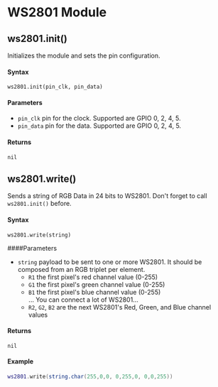 # WS2801 Module

## ws2801.init()
Initializes the module and sets the pin configuration.

#### Syntax
`ws2801.init(pin_clk, pin_data)`

#### Parameters
- `pin_clk` pin for the clock. Supported are GPIO 0, 2, 4, 5.
- `pin_data` pin for the data. Supported are GPIO 0, 2, 4, 5.

#### Returns
`nil`

## ws2801.write()
Sends a string of RGB Data in 24 bits to WS2801. Don't forget to call `ws2801.init()` before.

#### Syntax
`ws2801.write(string)`

####Parameters
- `string` payload to be sent to one or more WS2801.
  It should be composed from an RGB triplet per element.
    - `R1` the first pixel's red channel value (0-255)
    - `G1` the first pixel's green channel value (0-255)
    - `B1` the first pixel's blue channel value (0-255)<br />
    ... You can connect a lot of WS2801...
    - `R2`, `G2`, `B2` are the next WS2801's Red, Green, and Blue channel values

#### Returns
`nil`

#### Example
```lua
ws2801.write(string.char(255,0,0, 0,255,0, 0,0,255))
```
